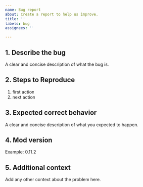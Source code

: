 ```yaml
---
name: Bug report
about: Create a report to help us improve.
title: ''
labels: bug
assignees: ''

---
```


## **1. Describe the bug**
A clear and concise description of what the bug is.

## **2. Steps to Reproduce**
1. first action
2. next action

## **3. Expected correct behavior**
A clear and concise description of what you expected to happen.

## **4. Mod version**
Example: 0.11.2

## **5. Additional context**
Add any other context about the problem here.
